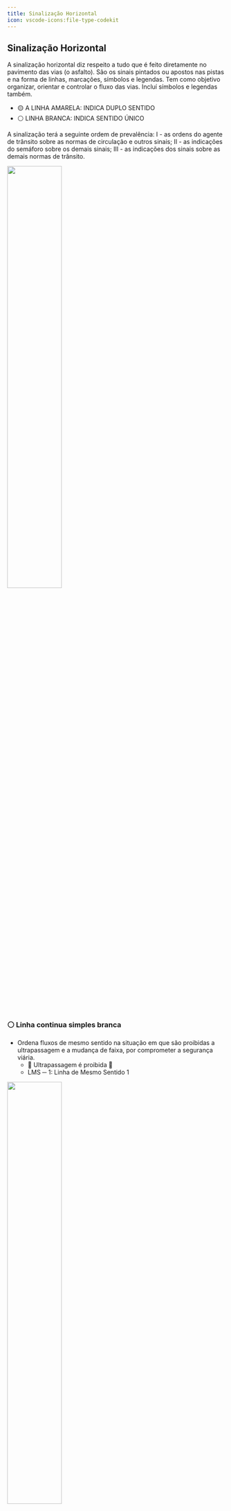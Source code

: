 ```yaml
---
title: Sinalização Horizontal
icon: vscode-icons:file-type-codekit
---
```


## Sinalização Horizontal

A sinalização horizontal diz respeito a tudo que é feito diretamente no pavimento das vias (o asfalto). São os sinais pintados ou apostos nas pistas e na forma de linhas, marcações, símbolos e legendas. Tem como objetivo organizar, orientar e controlar o fluxo das vias. Incluí símbolos e legendas também.

- 🟡 A LINHA AMARELA: INDICA DUPLO SENTIDO
- ⚪️ LINHA BRANCA: INDICA SENTIDO ÚNICO

A sinalização terá a seguinte ordem de prevalência:
I - as ordens do agente de trânsito sobre as normas de circulação e outros sinais;
II - as indicações do semáforo sobre os demais sinais;
III - as indicações dos sinais sobre as demais normas de trânsito.

<img width="50%" src="https://uploaddeimagens.com.br/images/004/284/815/full/Tipos-de-faixa-de-transito.png?1672863255.png">

### ⚪️ Linha continua simples branca

- Ordena fluxos de mesmo sentido na situação em que são proibidas a ultrapassagem e a mudança de faixa, por comprometer a segurança viária.
  - 🚫 Ultrapassagem é proibida 🚫
  - LMS ─ 1: Linha de Mesmo Sentido 1

<img src="https://uploaddeimagens.com.br/images/004/284/817/full/faixa07.jpg?1672863357" width="50%">

### ⚪️ Linha seccionada/tracejada branca

- É uma linha branca que ordena fluxos de mesmo sentido de circulação, delimitando o espaço disponível para cada faixa de trânsito e indicando os trechos em que a ultrapassagem e a transposição são permitidas.
  - ✅ Ultrapassagem é permitida ✅
  - LMS ─ 2: Linha de Mesmo Sentido 2

<img width="50%" src="https://uploaddeimagens.com.br/images/004/284/822/original/faixa05.jpg?1672863524">

### 🟡 Linha continua simples amarela

- Divide fluxos opostos de circulação, delimitando o espaço disponível para cada sentido e regulamentando a ultrapassagem e os deslocamentos laterais que são proibidos para os dois sentidos, exceto para acesso a imóvel lindeiro.
  - 🚫 Ultrapassagem é proibida 🚫
  - LFO ─ 1: Linha de Fluxo Oposto 1

<img width="50%" src="https://uploaddeimagens.com.br/images/004/285/114/full/faixa11.jpg?1672879278">

### 🟡 Linha simples tracejada

- Divide fluxos opostos de circulação, delimitando o espaço disponível para cada sentido e indicando que a ultrapassagem e os deslocamentos laterais são permitidos.
  - ✅ Ultrapassagem é permitida ✅
  - LFO ─ 2: Linha de Fluxo Oposto 2

<img width="50%" src="https://uploaddeimagens.com.br/images/004/285/122/full/faixa08.jpg?1672880119">

### 🟡 Linha dupla continua

- Divide fluxos opostos de circulação, delimitando o espaço disponível para cada sentido e regulamentando os trechos em que a ultrapassagem e os deslocamentos laterais são proibidos para os dois sentidos, exceto para acesso a imóvel lindeiro.
  - 🚫 Ultrapassagem é proibida 🚫
  - LFO ─ 3: Linha de Fluxo Oposto 3

<img width="50%" src="https://uploaddeimagens.com.br/images/004/285/125/full/faixa13.jpg?1672880192">

### 🟡 Linha dupla continua | tracejada

- Divide fluxos opostos de circulação, delimitando o espaço disponível para cada sentido e regulamentando os trechos em que a ultrapassagem, a transposição e deslocamento lateral são proibidos num dos sentidos e permitidos no outro.
  - ✅ Permite ultrapassagem do lado seccionado ✅
  - LFO ─ 4: Linha de Fluxo Oposto 4

<img width="50%" src="https://uploaddeimagens.com.br/images/004/285/126/full/Captura_de_Tela_%C3%81rea_de_Sele%C3%A7%C3%A3o_20211230205458.png?1672880251">

<img width="50%" src="https://uploaddeimagens.com.br/images/004/285/127/original/faixa12.jpg?1672880308">

### MFR: Marcação de Faixa Reversível

Marcação de Faixa reversível no contra-fluxo: delimita a faixa que pode ter temporariamente seu sentido de circulação invertido. É utilizada em lugares que possui trânsito intenso em horários de pico.

### Resumo

- ✅ Passagem e ultrapassagem permitida ✅
    - LMS-2: Linha simples tracejada branca ( mão única )
    - LFO-2: Linha simples tracejada amarela ( mão dupla )
    - LFO-4: Linha dupla continua/tracejada amarela ( mão dupla )
- 🚫 Passagem e ultrapassagem proibida 🚫
    - LMS-1: Linha continua simples branca ( mão única )
    - LFO-1: Linha continua simples amarela ( mão dupla )
    - LFO-3: Linha dupla continua amarela ( mão dupla )

<img src="https://uploaddeimagens.com.br/images/004/285/137/original/Captura_de_Tela_%C3%81rea_de_Sele%C3%A7%C3%A3o_20211230201934.png?1672880857">

### Cores

A sinalização horizontal se apresenta em cinco cores:

- **Branca –** colorem vias em sentido único, faixa de pedestres, estacionamento, símbolos e legendas;
- **Amarela** – dão cor às vias de mão dupla, proibição de estacionamento e marcação de obstáculos;
- **Azul** – símbolos em áreas especiais, embarque e desembarque;
- **Vermelha** – Ciclovias e símbolos de emergência, hospitais;
- **Preta** – para dar contraste entre pavimento (concreto) e pintura;

### Padrões e Formas

- **Contínua:** corresponde às linhas sem interrupção, aplicadas em trecho específico de pista;
- **Tracejada ou Seccionada:** corresponde às linhas interrompidas, aplicadas em cadência, utilizando espaçamentos com extensão igual ou maior que o traço;
- **Setas, Símbolos e Legendas:** correspondem às informações representadas em forma de desenho ou inscritas, aplicadas no pavimento, indicando uma situação ou complementando a sinalização vertical existente.

### Classificação

A sinalização horizontal é classificada em:

- **Marcas Longitudinais** – separam e ordenam as correntes de tráfego;
- **Marcas Transversais** – ordenam os deslocamentos frontais dos veículos e disciplinam os deslocamentos de pedestres;
- **Marcas de Canalização** – orientam os fluxos de tráfego em uma via;
- **Marcas de Delimitação e Controle de Parada e/ou Estacionamento** – delimitam e propiciam o controle das áreas onde é proibido ou regulamentado o estacionamento e/ou a parada de veículos na via;
- **Inscrições no Pavimento** – melhoram a percepção do condutor quanto às características de utilização da via.

### Referências

- [Sinalização Horizontal](https://s3.us-west-2.amazonaws.com/secure.notion-static.com/7f062440-b472-4834-a843-24a7e4101b3a/sinalizacao_horizontal.pdf?X-Amz-Algorithm=AWS4-HMAC-SHA256&X-Amz-Content-Sha256=UNSIGNED-PAYLOAD&X-Amz-Credential=AKIAT73L2G45EIPT3X45%2F20230105%2Fus-west-2%2Fs3%2Faws4_request&X-Amz-Date=20230105T010611Z&X-Amz-Expires=86400&X-Amz-Signature=bafe87ea32208203849b73da700c1344f48ba76abe975824683f5b51e48a284f&X-Amz-SignedHeaders=host&response-content-disposition=filename%3D%22sinalizacao_horizontal.pdf%22&x-id=GetObject)